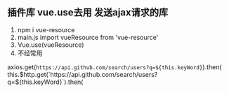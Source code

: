## 插件库 vue.use去用 发送ajax请求的库
1. npm i vue-resource
2. main.js import vueResource from 'vue-resource'
3. Vue.use(vueResource)
4. 不经常用

axios.get(`https://api.github.com/search/users?q=${this.keyWord}`).then(
this.$http.get(`https://api.github.com/search/users?q=${this.keyWord}`).then(


